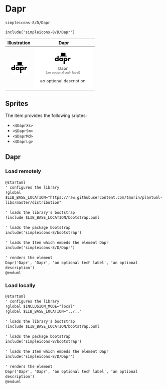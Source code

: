 # Dapr


```text
simpleicons-8/D/Dapr
```

```text
include('simpleicons-8/D/Dapr')
```



| Illustration | Dapr |
| :---: | :---: |
| ![illustration for Illustration](../../simpleicons-8/D/Dapr.png) | ![illustration for Dapr](../../simpleicons-8/D/Dapr.Local.png) |



## Sprites
The item provides the following sriptes:

- `<$DaprXs>`
- `<$DaprSm>`
- `<$DaprMd>`
- `<$DaprLg>`





## Dapr

### Load remotely
```plantuml
@startuml
' configures the library
!global $LIB_BASE_LOCATION="https://raw.githubusercontent.com/tmorin/plantuml-libs/master/distribution"

' loads the library's bootstrap
!include $LIB_BASE_LOCATION/bootstrap.puml

' loads the package bootstrap
include('simpleicons-8/bootstrap')

' loads the Item which embeds the element Dapr
include('simpleicons-8/D/Dapr')

' renders the element
Dapr('Dapr', 'Dapr', 'an optional tech label', 'an optional description')
@enduml
```

### Load locally
```plantuml
@startuml
' configures the library
!global $INCLUSION_MODE="local"
!global $LIB_BASE_LOCATION="../.."

' loads the library's bootstrap
!include $LIB_BASE_LOCATION/bootstrap.puml

' loads the package bootstrap
include('simpleicons-8/bootstrap')

' loads the Item which embeds the element Dapr
include('simpleicons-8/D/Dapr')

' renders the element
Dapr('Dapr', 'Dapr', 'an optional tech label', 'an optional description')
@enduml
```

